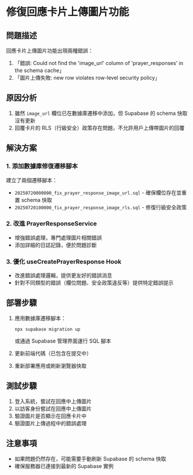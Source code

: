# 修復回應卡片上傳圖片功能

## 問題描述
回應卡片上傳圖片功能出現兩種錯誤：
1. 「錯誤: Could not find the 'image_url' column of 'prayer_responses' in the schema cache」
2. 「圖片上傳失敗: new row violates row-level security policy」

## 原因分析
1. 雖然 `image_url` 欄位已在數據庫遷移中添加，但 Supabase 的 schema 快取沒有更新
2. 回覆卡片的 RLS（行級安全）政策存在問題，不允許用戶上傳帶圖片的回覆

## 解決方案

### 1. 添加數據庫修復遷移腳本
建立了兩個遷移腳本：
- `20250720000000_fix_prayer_response_image_url.sql` - 確保欄位存在並重置 schema 快取
- `20250720100000_fix_prayer_response_image_rls.sql` - 修復行級安全政策

### 2. 改進 PrayerResponseService
- 增強錯誤處理，專門處理圖片相關錯誤
- 添加詳細的日誌記錄，便於問題診斷

### 3. 優化 useCreatePrayerResponse Hook
- 改進錯誤處理邏輯，提供更友好的錯誤消息
- 針對不同類型的錯誤（欄位問題、安全政策違反等）提供特定錯誤提示

## 部署步驟
1. 應用數據庫遷移腳本：
   ```
   npx supabase migration up
   ```
   或通過 Supabase 管理界面運行 SQL 腳本

2. 更新前端代碼（已包含在提交中）

3. 重新部署應用或刷新瀏覽器快取

## 測試步驟
1. 登入系統，嘗試在回應中上傳圖片
2. 以訪客身份嘗試在回應中上傳圖片
3. 驗證圖片是否顯示在回應卡片中
4. 驗證圖片上傳過程中的錯誤處理

## 注意事項
- 如果問題仍然存在，可能需要手動刷新 Supabase 的 schema 快取
- 確保服務器已連接到最新的 Supabase 實例 